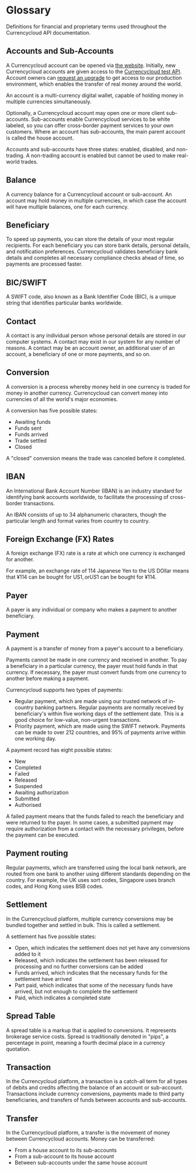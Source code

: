 # Glossary
Definitions for financial and proprietary terms used throughout the Currencycloud API documentation.


## Accounts and Sub-Accounts
A Currencycloud account can be opened via [the website](/register). Initially, new Currencycloud accounts are given access to the [Currencycloud test API](/overview/environments). Account owners can [request an upgrade](/support) to get access to our production environment, which enables the transfer of real money around the world.

An account is a multi-currency digital wallet, capable of holding money in multiple currencies simultaneously.

Optionally, a Currencycloud account may open one or more client sub-accounts. Sub-accounts enable Currencycloud services to be white labeled, so you can offer cross-border payment services to your own customers. Where an account has sub-accounts, the main parent account is called the house account.

Accounts and sub-accounts have three states: enabled, disabled, and non-trading. A non-trading account is enabled but cannot be used to make real-world trades.


## Balance
A currency balance for a Currencycloud account or sub-account. An account may hold money in multiple currencies, in which case the account will have multiple balances, one for each currency.


## Beneficiary
To speed up payments, you can store the details of your most regular recipients. For each beneficiary you can store bank details, personal details, and notification preferences. Currencycloud validates beneficiary bank details and completes all necessary compliance checks ahead of time, so payments are processed faster.


## BIC/SWIFT
A SWIFT code, also known as a Bank Identifier Code (BIC), is a unique string that identifies particular banks worldwide.


## Contact
A contact is any individual person whose personal details are stored in our computer systems. A contact may exist in our system for any number of reasons. A contact may be an account owner, an additional user of an account, a beneficiary of one or more payments, and so on.


## Conversion
A conversion is a process whereby money held in one currency is traded for money in another currency. Currencycloud can convert money into currencies of all the world's major economies.

A conversion has five possible states:

- Awaiting funds
- Funds sent
- Funds arrived
- Trade settled
- Closed

A "closed" conversion means the trade was canceled before it completed.


## IBAN
An International Bank Account Number (IBAN) is an industry standard for identifying bank accounts worldwide, to facilitate the processing of cross-border transactions.

An IBAN consists of up to 34 alphanumeric characters, though the particular length and format varies from country to country.


## Foreign Exchange (FX) Rates
A foreign exchange (FX) rate is a rate at which one currency is exchanged for another.

For example, an exchange rate of 114 Japanese Yen to the US DOllar means that ¥114 can be bought for US$1, or US$1 can be bought for ¥114.


## Payer
A payer is any individual or company who makes a payment to another beneficiary.


## Payment
A payment is a transfer of money from a payer's account to a beneficiary.

Payments cannot be made in one currency and received in another. To pay a beneficiary in a particular currency, the payer must hold funds in that currency. If necessary, the payer must convert funds from one currency to another before making a payment.

Currencycloud supports two types of payments:

- Regular payment, which are made using our trusted network of in-country banking partners. Regular payments are normally received by beneficiary's within five working days of the settlement date. This is a good choice for low-value, non-urgent transactions.
- Priority payment, which are made using the SWIFT network. Payments can be made to over 212 countries, and 95% of payments arrive within one working day.

A payment record has eight possible states:

- New
- Completed
- Failed
- Released
- Suspended
- Awaiting authorization
- Submitted
- Authorised

A failed payment means that the funds failed to reach the beneficiary and were returned to the payer. In some cases, a submitted payment may require authorization from a contact with the necessary privileges, before the payment can be executed.


## Payment routing
Regular payments, which are transferred using the local bank network, are routed from one bank to another using different standards depending on the country. For example, the UK uses sort codes, Singapore uses branch codes, and Hong Kong uses BSB codes.


## Settlement
In the Currencycloud platform, multiple currency conversions may be bundled together and settled in bulk. This is called a settlement.

A settlement has five possible states:

- Open, which indicates the settlement does not yet have any conversions added to it
- Released, which indicates the settlement has been released for processing and no further conversions can be added
- Funds arrived, which indicates that the necessary funds for the settlement have arrived
- Part paid, which indicates that some of the necessary funds have arrived, but not enough to complete the settlement
- Paid, which indicates a completed state


## Spread Table
A spread table is a markup that is applied to conversions. It represents brokerage service costs. Spread is traditionally denoted in "pips", a percentage in point, meaning a fourth decimal place in a currency quotation.


## Transaction
In the Currencycloud platform, a transaction is a catch-all term for all types of debits and credits affecting the balance of an account or sub-account. Transactions include currency conversions, payments made to third party beneficiaries, and transfers of funds between accounts and sub-accounts.


## Transfer
In the Currencycloud platform, a transfer is the movement of money between Currencycloud accounts. Money can be transferred:

- From a house account to its sub-accounts
- From a sub-account to its house account
- Between sub-accounts under the same house account
